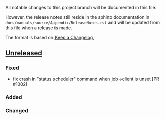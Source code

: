 All notable changes to this project branch will be documented in this file.

However, the release notes still reside in the sphinx documentation in
`docs/manuals/source/Appendix/ReleaseNotes.rst` and will be updated from this
file when a release is made.

The format is based on [Keep a Changelog](https://keepachangelog.com/en/1.0.0/),

## [Unreleased]

### Fixed
- fix crash in "status scheduler" command when job->client is unset [PR #1002]

### Added

### Changed

[unreleased]: https://github.com/bareos/bareos/tree/master

